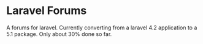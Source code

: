 Laravel Forums
=======
A forums for laravel.
Currently converting from a laravel 4.2 application to a 5.1 package. Only about 30% done so far.